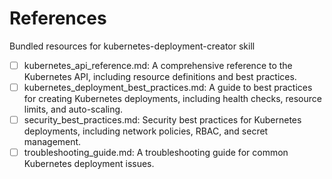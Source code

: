 # References

Bundled resources for kubernetes-deployment-creator skill

- [ ] kubernetes_api_reference.md: A comprehensive reference to the Kubernetes API, including resource definitions and best practices.
- [ ] kubernetes_deployment_best_practices.md: A guide to best practices for creating Kubernetes deployments, including health checks, resource limits, and auto-scaling.
- [ ] security_best_practices.md: Security best practices for Kubernetes deployments, including network policies, RBAC, and secret management.
- [ ] troubleshooting_guide.md: A troubleshooting guide for common Kubernetes deployment issues.
